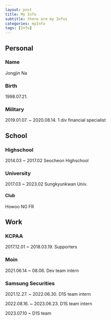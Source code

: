 ```yaml
---
layout: post
title: My Info
subtitle: there are my Infos
categories: myInfo
tags: [Info]
---
```


## Personal

### Name

Jongjin Na

### Birth

1998.07.21.

### Military

2019.01.07. ~ 2020.08.14.
1 div financial specialist

## School

### Highschool

2014.03 ~ 2017.02
Seocheon Highschool

### University

2017.03 ~ 2023.02
Sungkyunkwan Univ.

#### Club
Howoo
NG
FR

## Work
### KCPAA

2017.12.01 ~ 2018.03.19.
Supporters

### Moin

2021.06.14 ~ 08.06.
Dev team intern

### Samsung Securities

2021.12.27. ~ 2022.06.30.
D1S team intern

2022.08.16. ~ 2023.06.23.
D1S team intern

2023.07.10 ~ 
D1S team

